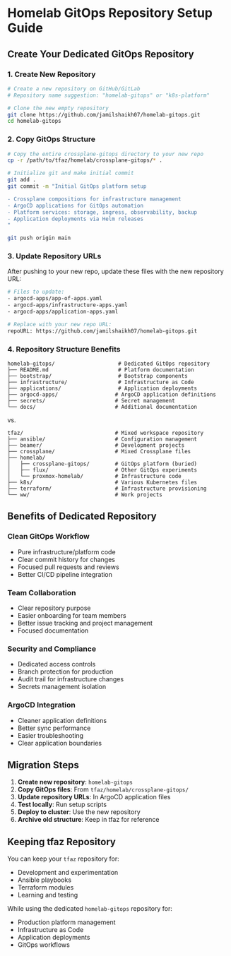 # Homelab GitOps Repository Setup Guide

## Create Your Dedicated GitOps Repository

### 1. Create New Repository
```bash
# Create a new repository on GitHub/GitLab
# Repository name suggestion: "homelab-gitops" or "k8s-platform"

# Clone the new empty repository
git clone https://github.com/jamilshaikh07/homelab-gitops.git
cd homelab-gitops
```

### 2. Copy GitOps Structure
```bash
# Copy the entire crossplane-gitops directory to your new repo
cp -r /path/to/tfaz/homelab/crossplane-gitops/* .

# Initialize git and make initial commit
git add .
git commit -m "Initial GitOps platform setup

- Crossplane compositions for infrastructure management
- ArgoCD applications for GitOps automation
- Platform services: storage, ingress, observability, backup
- Application deployments via Helm releases
"

git push origin main
```

### 3. Update Repository URLs
After pushing to your new repo, update these files with the new repository URL:

```bash
# Files to update:
- argocd-apps/app-of-apps.yaml
- argocd-apps/infrastructure-apps.yaml  
- argocd-apps/application-apps.yaml

# Replace with your new repo URL:
repoURL: https://github.com/jamilshaikh07/homelab-gitops.git
```

### 4. Repository Structure Benefits

```
homelab-gitops/                    # Dedicated GitOps repository
├── README.md                      # Platform documentation
├── bootstrap/                     # Bootstrap components
├── infrastructure/                # Infrastructure as Code
├── applications/                  # Application deployments
├── argocd-apps/                  # ArgoCD application definitions
├── secrets/                      # Secret management
└── docs/                         # Additional documentation
```

vs.

```
tfaz/                             # Mixed workspace repository
├── ansible/                      # Configuration management
├── beamer/                       # Development projects
├── crossplane/                   # Mixed Crossplane files
├── homelab/
│   ├── crossplane-gitops/        # GitOps platform (buried)
│   ├── flux/                     # Other GitOps experiments
│   └── proxmox-homelab/          # Infrastructure code
├── k8s/                          # Various Kubernetes files
├── terraform/                    # Infrastructure provisioning
└── ww/                           # Work projects
```

## Benefits of Dedicated Repository

### Clean GitOps Workflow
- Pure infrastructure/platform code
- Clear commit history for changes
- Focused pull requests and reviews
- Better CI/CD pipeline integration

### Team Collaboration
- Clear repository purpose
- Easier onboarding for team members
- Better issue tracking and project management
- Focused documentation

### Security and Compliance
- Dedicated access controls
- Branch protection for production
- Audit trail for infrastructure changes
- Secrets management isolation

### ArgoCD Integration
- Cleaner application definitions
- Better sync performance
- Easier troubleshooting
- Clear application boundaries

## Migration Steps

1. **Create new repository**: `homelab-gitops`
2. **Copy GitOps files**: From `tfaz/homelab/crossplane-gitops/`
3. **Update repository URLs**: In ArgoCD application files
4. **Test locally**: Run setup scripts
5. **Deploy to cluster**: Use the new repository
6. **Archive old structure**: Keep in tfaz for reference

## Keeping tfaz Repository

You can keep your `tfaz` repository for:
- Development and experimentation
- Ansible playbooks
- Terraform modules
- Learning and testing

While using the dedicated `homelab-gitops` repository for:
- Production platform management
- Infrastructure as Code
- Application deployments
- GitOps workflows
